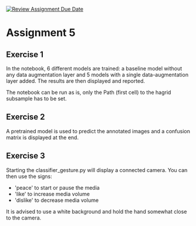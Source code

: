 [![Review Assignment Due Date](https://classroom.github.com/assets/deadline-readme-button-24ddc0f5d75046c5622901739e7c5dd533143b0c8e959d652212380cedb1ea36.svg)](https://classroom.github.com/a/P2j0joSQ)

# Assignment 5

## Exercise 1

In the notebook, 6 different models are trained: a baseline model without any data augmentation layer and 5 models with a single data-augmentation layer added. The results are then displayed and reported. </br>

The notebook can be run as is, only the Path (first cell) to the hagrid subsample has to be set.

## Exercise 2

A pretrained model is used to predict the annotated images and a confusion matrix is displayed at the end.

## Exercise 3

Starting the classifier_gesture.py will display a connected camera. You can then use the signs: </br>

- 'peace' to start or pause the media
- 'like' to increase media volume
- 'dislike' to decrease media volume

It is advised to use a white background and hold the hand somewhat close to the camera.